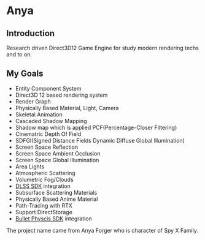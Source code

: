 # Anya
## Introduction
Research driven Direct3D12 Game Engine for study modern rendering techs and to on.

## My Goals
* Entity Component System
* Direct3D 12 based rendering system
* Render Graph
* Physically Based Material, Light, Camera
* Skeletal Animation
* Cascaded Shadow Mapping
* Shadow map which is applied PCF(Percentage-Closer Filtering)
* Cinematric Depth Of Field
* SDFGI(Signed Distance Fields Dynamic Diffuse Global Illumination)
* Screen Space Reflection
* Screen Space Ambient Occlusion
* Screen Space Global Illumination
* Area Lights
* Atmospheric Scattering
* Volumetric Fog/Clouds
* [DLSS SDK](https://developer.nvidia.com/rtx/ray-tracing/dlss/get-started) integration
* Subsurface Scattering Materials
* Physically Based Anime Material
* Path-Tracing with RTX
* Support DirectStorage
* [Bullet Physcis SDK](https://github.com/bulletphysics/bullet3) integration


The project name came from Anya Forger who is character of Spy X Family.

